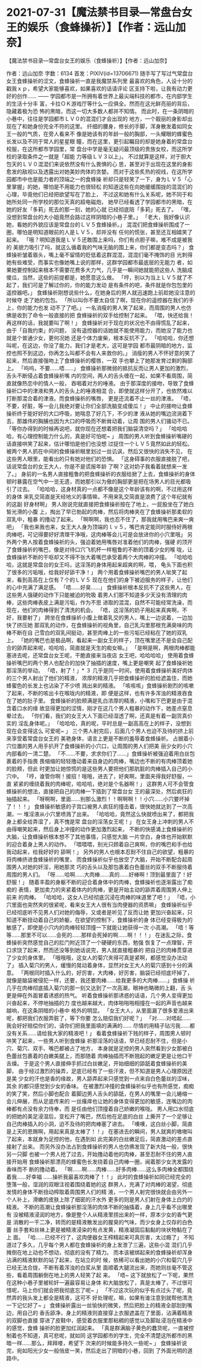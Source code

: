 # 2021-07-31【魔法禁书目录—常盘台女王的娱乐（食蜂操祈）】【作者：远山加奈】



【魔法禁书目录—常盘台女王的娱乐（食蜂操祈）】【作者：远山加奈】



作者：远山加奈 字数：6134 首发：PIXIV(id=13706671)
随手写了写过气常盘台女王食蜂操祈的涩文，食蜂操祈一直是我魔禁系列里 最喜欢的角色，人设十分的戳我ｘｐ，希望大家能够喜欢，如果喜欢的话请评论 区支持下啦，让我有动力更好的创作……
——
学园都市是一所拥有着世界上最尖端科技的都市，在内部学生的生活十分丰 富，卡拉ＯＫ游戏厅等什么一应俱全。然而在这光鲜亮丽的背后，隐藏着极为恐 怖的黑暗，而这一切大多数人都并不知情。
而此时，在一条阴暗的小巷中，往往是学园都市ＬＶ０的混混们才会出现的 地方，一个靓丽的身影却出现在了和她身份完全不符的这里。
纤细的腰身，修长的手脚，浑身散发着如同女王一般的气质，在旁人看来不 像是她该有的年龄一般的胸部，一头耀眼的蜂蜜色长发以及不同于常人的星星眼 瞳，而在这里，更引起瞩目的却是她身着的常盘台校服，在这所都市学园里，常 盘台中学是毫无疑问最顶级的贵族女校，而这所学校的录取条件之一就是「超能 力等级ＬＶ３以上」。
不过就算是这样，对于胆大包天的ＬＶ０混混们来说依然没有什么畏惧的心 思，甚至对于出现在这里的身影愈发的敌视以及透露出对她美妙肉体的贪婪。
而对于这些炙热的视线，在这所学园都市中也是能力者的顶端之一的食蜂操 祈却只是轻笑了一下，身为ＬＶ５「心里掌握」的她，哪怕是不用能力也很轻松 的知道这些在向她缓缓围拢的混混们的心理，毕竟他们已经把欲望写在了脸上， 不过这和她有什么关系呢，她不同于和她所处同一所学校的那位天真的超电磁炮， 她早已经看透了学园都市的黑暗，在她的好友「多莉」死去的那一刻，她的心就 已经彻底陪「多莉」死去了。
「嘿，没想到常盘台的大小姐竟然会路过这样阴暗的小巷子里。」
「老大，我好像认识她，看她的外貌应该是常盘台的ＬＶ５食蜂操祈。」
混混们把食蜂操祈围成了一圈，哪怕是明知道眼前的人是ＬＶ５，却并没有 任何的慌张，甚至还互相嬉笑了起来。
「哦？明知道我是ＬＶ５还敢围上来吗，你们有点胆子嘛，难不成是被我的 美貌力吸引了吗，就这么循着我的气味无脑的围上来，你们都是变态吗？」
食蜂操祈皱着眉头，嘴上毫不留情的贬低着这群混混，混混们毫不掩饰的目 光刺得她有些难受，而事实也像她嘴上说的那样，这群学园都市最底层的无能力 者，如果她要控制起来根本不需要花费多大力气，几乎是一瞬间她就能把这些人 洗脑成傻瓜，当然，这些的前提都是，她愿意这么做。
「哼，别以为当上ＬＶ５就了不起了，我们可是了解过你的，你的能力发动 是有条件的吧，条件就是你包包里的遥控器吧。」
食蜂操祈刚想说些什么，在她身后的男人就迅速跑上前趁她没注意的时候夺 走了她的包包。
「所以叫你不要太自信了啊，现在你的遥控器在我们的手上，你的能力也发 动不了了吧。」
一名消瘦的男人笑了起来，而周围的男人也仿佛是收到了命令一般直接的把 食蜂操祈的双手给控制了起来。
「喂，快还给我！再这样的话，我就要叫了啊！」
食蜂操祈对于现在的状况也不由得慌乱了起来，由于「自我约束」的问题， 没有遥控器的话她就不能使用能力，而她没了能力也就是个普通少女，更何况她 还是个体力废柴，根本反抗不了。
「哈哈哈，你还想叫呢，在这边，你没了能力，我们才是老大，这可是学园 都市最阴暗的地方，监控也照不到这边，你再怎么叫都不会有人来救你的。」
消瘦的男人不怀好意的笑了起来，然后直接强吻上了食蜂操祈的樱唇，一双 手也攀上了她那发育过剩的胸部上。
「呜呜，不要……唔……」
食蜂操祈那微弱的抵抗反而让男人更加的激烈，舌头不断侵占着食蜂操祈嘴 内的空间，两人的舌头缠在一起，如果不看周围，简直就像热恋中的情人一般， 吞咽着对方的唾液。
由于那深度的接吻，导致了食蜂操祈口中的津液和男人的舌头上的唾液相混 合，即使就这样分开了，也依然难以打断那混合着的津液。而食蜂操祈的嘴唇， 更是还流着不止一丝的津液。
「唔，不要，好脏，等一会儿我绝对要让你们全部洗脑变成傻瓜！」
中止的接吻让食蜂操祈终于能好好的大口呼吸，她喘息了好几下，不少的津 液从她的嘴边流淌着下去，那雄伟的胸脯也因为大口的呼吸而不断耸动着，让周 围的男人们骚动不已。
「等你办得到的时候再说吧，就你现在还想着把我们脑袋清空吗？」
「哈哈哈哈，有心理控制能力什么的，真是好可怕呢~ 」
周围的男人听到食蜂操祈嘴硬的话直接哄笑了起来，估计哪怕是他们也没想 过捉住一个ＬＶ５竟然如此的轻松。
被两个男人抓在中间的食蜂操祈眼里划过一丝讥讽，然后又很快的消失不见， 在这些男人眼里，能看出的只有她对他们的恐惧。
「这身碍事的衣服直接脱了吧，话说常盘台的女王大人，你是不是谎报年龄 了啊？这对奶子我看着就想来一发了。」
身前的一名男人直接粗鲁的把食蜂操祈的衣服给掀了上去，食蜂操祈的身体 顿时暴露在空气中一览无遗，而她那引以为傲的胸部更是把在场男人的目光都吸 引了过去。
「哈哈哈，这身材真的一点都不像是这个年龄该有的啊，不过用这样的身体 来乳交简直是天经地义的事情嘛，不用来乳交简直是浪费了这个年纪就有的这副 好身材啊」
男人刚说完就直接把食蜂操祈按在了地上，一屁股坐在了她白皙光滑的小腹 上，掏出了早已勃起的肉棒，然后将肉棒夹在了食蜂操祈那柔软的双乳中，粗暴 的撸动了起来。
「啊啊啊，我也忍不住了，那我就用嘴巴来爽一爽吧」
「我也来我也来，女王大人身为顶端的ｌｖ５，嘴巴肯定能同时服侍好两根 肉棒吧，可记得要好好清理干净哦，这肉棒等会儿可是会放进你的小穴里哦」
另外两个男人按着食蜂操祈的头，强迫着她用嘴唇对准着他们的肉棒，强硬 的顶开了食蜂操祈的嘴巴，像是对待口穴飞机杯一样粗鲁的不断的顶着少女的喉 咙，让食蜂操祈不断的干呕却又不得不张大着嘴巴承受着两个大肉棒的冲撞。
「哈哈哈哈，这就是常盘台的女王吗，这淫荡的身体用起来超爽的啊，喂， 龟头下面也积了很多的污垢哦，给我好好舔干净！」
两个用着食蜂操祈嘴巴的男人呲笑了起来，看到高高在上仅有７个的ＬＶ５ 现在在他们的身下被迫服务的样子，让他们的心中充满了满足感。
「唔……好臭……」
食蜂操祈根本反抗不了这些男人，在这些男人强硬的动作下只能被迫的吮吸 着男人们那不知道多少天没有清理的肉棒，这些肉棒表皮上满是污垢，作为不思 进取的混混，自然不可能经常洗澡，而现在，他们的肉棒得到了清洗的机会。
「唔，这淫荡的奶子用起来真爽啊，不好，我要射了」
跨坐在食蜂操祈小腹上做着乳交的男人，嘴上一边说着，一边加快了挤压她 那双乳的动作，在食蜂操祈的视角里，自己乳沟里那根充满臭味的肉棒不断在自 己雪白的双乳间挺动，甚至肉棒上的一些污垢已经粘在了她的双乳上。
「她的嘴巴也是极品啊，看起来一副女王的样子，顶在嘴里还不是会自己配 合的舔弄起来呢，哈哈哈，简直就是天生的痴女嘛。」
「是啊是啊，两根肉棒都能塞进去呢，还常盘台女王呢，干脆直接来当夜店 女王吧，哈哈哈哈」
使用着食蜂操祈嘴巴的两个男人也配合的加快了抽插的速度，嘴上更是嘲笑 起了食蜂操祈她那淫荡的举动。
「唔，射了！」* ３
几乎是同一时间，使用着食蜂操祈美好肉体的三个男人射出了他们的精液， 浓厚的精液几乎把食蜂操祈的脸给遮盖住，而她蜂蜜色的长发上也沾染了不少喷 溅出来的精液。
「咳咳咳」食蜂操祈剧烈的咳嗽了起来，不断的咳出卡在喉咙内的精液，即 便是这样，也有许多浑浊的精液吞食在了她的肚子里。
食蜂操祈的脸颊满是乳白浓厚的精液，小嘴和下巴更是由于混含着口水的缘 故显得更加的涩情，刚才在这几个男人粗暴的动作下，她差点窒息晕过去。
「你们看，我们的女王大人下面已经湿透了啊，还真是有着一副货真价实的 淫乱身体呢。」
「哈哈哈，真的呢，平时总是一副高高在上的样子，没想到现在会变得这么 可爱呢~ 」
三个男人射完后，后面几个男人也迫不及待的挤上前来享受着常盘台女王的 美艳身体，语言上更是不断的羞辱着食蜂操祈。
占据着小穴位置的男人用手扒开了食蜂操祈的小穴口，让周围的男人们把美 丽少女的小穴内部看的一清二楚。
「不……不要，求求你们了……」食蜂操祈被强迫着用白丝包裹着的手指畏 畏缩缩的轻轻撸动着来自身边的肉棒，嘴边也不断的有肉棒顶着她的脸颊，但此 时更加让她惊慌的是这些男人要把他们那肮脏的肉棒插入自己的小穴中。
「哼，谁管你啊！接招！哦哦，进去了，好爽啊，里面夹得我好舒服，一直 紧紧的缠绕着我的肉棒呢，哈哈哈，绝对是个名器啊！」
这群男人可不会管食蜂操祈的想法，直接把自己的肉棒一下插到了常盘台女 王的最深处，然后疯狂的抽插起来。
「呀啊啊，里面……别那么激烈！！啊啊啊！！小穴……小穴要坏掉了！！！」
食蜂操祈敏感的子宫口被男人疯狂的撞击着，很快她就达到了一次高潮，一 堆淫液从小穴里喷溅了出来。
「哈哈哈，竟然这么快就喷出来了，都把我身上都全给弄湿了，真不愧是常 盘台的淫荡女王呢！」
在女王身上冲刺的男人不由得嘲笑起来，然后身上冲撞的动作更加激烈起来， 不断的快感涌上食蜂操祈的大脑，让食蜂操祈根本想不了其他事情，只感觉大脑 一片空白，身体也开始默默的迎合着身上男人的动作。
「喂喂喂，别光只顾着自己爽啊，你的嘴巴和手也给我动起来，给我好好的 舔啊！」
另外的男人也根本忍耐不住自己的欲望，粗暴的将肉棒挤进食蜂操祈的嘴里， 而食蜂操祈似乎也放空了大脑，开始不断配合起周围男人对她的奸淫，用她那灵 巧的舌头以及那包裹着白色蕾丝的双手不断服侍着周围的男人们。
「呀……哈啊……大肉棒……真的……好棒啊！顶到最里面了！好舒服！」
随着丰盈的身躯不断的迎合着身体中的肉棒，食蜂操祈也逐渐露出了痴痴的 表情，更加卖力的夹紧着体内的肉棒，更是开始主动的舔弄着周围男人伸上前来 的肉棒。
「哈哈哈，这女人已经彻底沉浸在肉棒的味道里了吧！」
「唔，小穴里面也突然夹的很紧呢，看来女王大人很有当肉便器的资质嘛」
食蜂操祈似乎已经彻底听不见男人们对她的侮辱，又或者是听见了反而让她 更加兴奋起来，只知道不断扭动着自己的娇躯，在欲望的控制下，食蜂操祈的身 体已经变得极为的敏感了，即使是小穴内的肉棒轻轻顶撞一下就能让她获得一次 小高潮。
「唔！等等……那里不可以……会死的……那样会死掉的啊……啊！！！」
在迷乱之际，食蜂操祈突然感觉自己的肛门附近顶了一个硬硬的东西，勉强 恢复了一点理智，开口求饶了起来，然而还没等到她话说完，男人就直接粗暴的 把自己的肉棒贯穿进了少女的身体里。
「哦哦哦，这女人的菊穴夹得可真是紧啊，都感觉没办法动了」
插入菊穴的男人，缓慢的晃动着身体，显然对女王大人的菊穴感到十分的满 意。
「两根同时插入什么的，好厉害，大肉棒，好厉害，脑袋已经彻底坏掉了， 就像是脑袋被侵犯一样，还要，我还要肉棒……给我更多的大肉棒……」食蜂操 祈几乎在肉棒彻底插入菊穴的那一刻又达到了一次高潮，眼神也略微的上翻，舌 头更是伸在外面冒着诱惑的热气。
听着食蜂操祈那诱惑的话语，几个男人变得更加兴奋起来，不停地抽插的力 度也越来越大，肉体啪啪啪相撞在一起的声音也越来越响，在这条阴暗的小巷中 格外的明显。
「女王大人，从里面漏了很多爱液出来呢，都把我们衣服弄脏了，等下你要 怎么赔偿我们好呢？」
「对……对唔起……我会好好赔偿你们的，请你们把我里面填的满满的…… 尽情的用精子玷污我……都没有关系……请给我大家的精液吧！」
看着食蜂操祈下贱的样子，周围男人顿时哄笑了起来，一些男人听到食蜂操 祈那淫荡的话语，早已经忍耐不住，但是小穴、菊穴、双手、嘴巴都被占了地方， 本身就是足控的男人突然看到少女那被白色蕾丝包裹着的白嫩美腿上，而那随着 肉棒抽插而不断翘起的嫩足更是让他口干舌燥。
于是这个男人直接伸手抓过白丝嫩足，开始细细的舔舐着食蜂操祈的美脚， 由于经过激烈的操弄，足底已经有了一些汗液，但不知道是男人心理原因还是美 少女的汗也是香的缘故，男人舔弄起来只感觉到一点来自白色蕾丝的涩味，其余 的都只感觉到少女的香味。
在被激烈冲撞的食蜂操祈似乎也有所感觉，痴痴的笑了笑，然后小脚也配合 着脚边男人舌头的舔舐，在男人的嘴里一会儿蜷缩一会儿伸展，而从足底传来的 一丝瘙痒也让她的身体变得更加的敏感，连嘴边的肉棒都有点没有余力侍奉，而 是任由他们顶撞着自己娇嫩的喉咙。
男人用口水彻底的把她的美足浸湿后，变松开了嘴巴，然后他在足底的白丝 上撕开了一个足够让自己肉棒插入的小洞，迫不及待的把肉棒塞了进去。
「噢噢，这白丝小脚，简直是上天的恩赐啊，用起来真是太棒了！！」
在塞进去的瞬间，男人就爽的嗷嗷叫了起来，本就身为足控的他，在遇到如 此完美的白丝嫩足后，简直激动的差点直接射了出来。
而另外没办法占到食蜂操祈的男人也仿佛发现了新大陆一般，很快另一只脚 也被一个男人抢了过去，开始撸动着他的肉棒，甚至忍耐不住的男人直接开始用 食蜂操祈那漂亮的蜂蜜色长发绕着自己肉棒一圈，闻着那少女洗发露的香味而不 断的撸动着。
「啊……啊……肉棒……好多肉棒……这么多肉棒全都围绕着我……好幸福 ……操祈我最喜欢肉棒了！！」
此时的食蜂操祈如同已经完全的堕落一般，湿润的双眼注视着围绕着她的这 群男人，充满了对肉棒的渴望，彻底发情的身体不断扭动榨取着周围男人们的精 液，一个男人射完很快就会由另外一个人补上，滑嫩的皮肤上除了细密的汗水外 更多的则是男人们射在身体上白灼的精液。
不断的高潮让食蜂操祈那淫荡的肉体不断的抽搐着，身上几乎看不出哪里有 没被精液浸润的地方，像是整个人从精液里捞出来的一样，原本少女的香气更是 消散的一干二净，转而的是精液散发出的腥臭的气味，而少女身上仅存的白色蕾 丝手套和丝袜上更是被精液浸染的有点发黄，精液凝固后黏黏的块状物黏在了上 面。
「哈……已经不行了，这肉便器女王榨精起来可真厉害，太过瘾了」
不知道过了多久，几乎每个男人都在食蜂操祈的身上发泄了三遍，这些小混 混们几乎摊倒在地上动也不想动，彻底的没有了精力。
而本该被绑起来的食蜂操祈却浑身沾满的精液默默的站了起来，在站立的时 候，依稀可以看出她的小穴和菊穴几乎已经无法合拢，不断有着浑浊的白浆从里 面顺着大腿流出来，而她则丝毫不管这些，看着周围躺倒在地上的男人轻笑了起 来。
「唔~ 这下就放松了一下呢，果然在这种小巷子里被轮奸一遍最容易让身体 和大脑放松了，真是太棒了，不过很可惜呢，马上你们就会把我彻底忘了呢~ 」
「不过这次玩的似乎有点过头了呢，竟然弄的我头发上都全是精液，这可不 好处理呢，嘛，如果有谁注意到就帮他清洗一下记忆好了~ 」
食蜂操祈露出一丝愉快的微笑，然后把脸上的精液全部刮到嘴边，用自己的 香舌舔净，身上的精液则直接穿上衣服遮盖在了里面，沾满着精液的双脚也直接 穿进了皮鞋中，感受着衣服里那粘稠的感觉以及脚趾浸泡在精液中的感觉，食蜂 操祈的脸更加红润起来。
「真是群满脑子黄色的蠢货呢，一直被控制着也不知道，真可悲呢，就如同 这学园都市的学生，完全不清楚这所都市的黑暗一样……那么，拜拜喽，希望下 次来的时候能多持久一些呢~ 」
食蜂操祈说完，宛如阳光少女一般俏皮一笑，然后走出了阴暗的小巷，回到 了外面光明的道路中。


